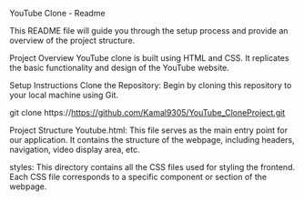 YouTube Clone - Readme

 This README file will guide you through the setup process and provide an overview of the project structure.

Project Overview
YouTube clone is built using HTML and CSS. It replicates the basic functionality and design of the YouTube website.

Setup Instructions
Clone the Repository: Begin by cloning this repository to your local machine using Git.

git clone https://https://github.com/Kamal9305/YouTube_CloneProject.git

Project Structure
Youtube.html: This file serves as the main entry point for our application. It contains the structure of the webpage, including headers, navigation, video display area, etc.

styles: This directory contains all the CSS files used for styling the frontend. Each CSS file corresponds to a specific component or section of the webpage.







